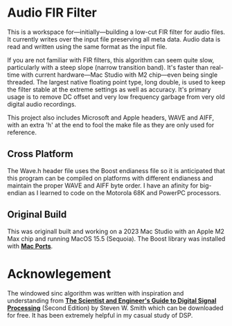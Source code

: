 # Audio FIR Filter

This is a workspace for—initially—building a low-cut FIR filter for audio files. It currently writes over the input file preserving all meta data. Audio data is read and written using the same format as the input file.

If you are not familiar with FIR filters, this algorithm can seem quite slow, particularly with a steep slope (narrow transition band). It's faster than real-time with current hardware—Mac Studio with M2 chip—even being single threaded. The largest native floating point type, long double, is used to keep the filter stable at the extreme settings as well as accuracy. It's primary usage is to remove DC offset and very low frequency garbage from very old digital audio recordings.

This project also includes Microsoft and Apple headers, WAVE and AIFF, with an extra 'h' at the end to fool the make file as they are only used for reference.

## Cross Platform

The Wave.h header file uses the Boost endianess file so it is anticipated that this program can be compiled on platforms with different endianess and maintain the proper WAVE and AIFF byte order. I have an afinity for big-endian as I learned to code on the Motorola 68K and PowerPC processors.

## Original Build

This was originall built and working on a 2023 Mac Studio with an Apple M2 Max chip and running MacOS 15.5 (Sequoia). The Boost library was installed with [
**Mac Ports**](https://www.macports.org).

# Acknowlegement

The windowed sinc algorithm was written with inspiration and understanding from
[**The Scientist and Engineer's Guide to Digital Signal Processing**](http://www.dspguide.com) (Second Edition)
by Steven W. Smith which can be downloaded for free. It has been extremely helpful in my casual study of DSP.
